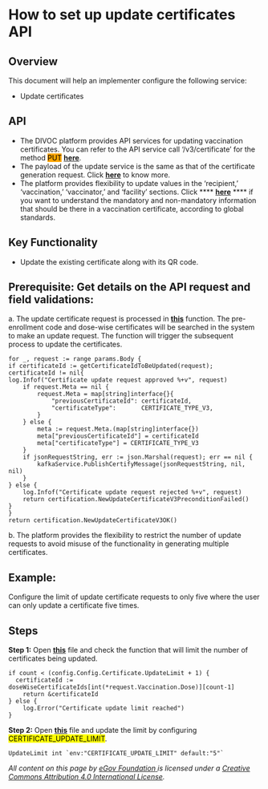 # How to set up update certificates API

## Overview

This document will help an implementer configure the following service:&#x20;

* Update certificates

## API

* The DIVOC platform provides API services for updating vaccination certificates. You can refer to the API service call ‘​/v3​/certificate’ for the method <mark style="background-color:orange;">PUT</mark> [**here**](https://egovernments.github.io/DIVOC/developer-docs/api/admin-api.html#../../india/interfaces/vaccination-api.yaml).
* The payload of the update service is the same as that of the certificate generation request. Click [**here**](https://divoc.egov.org.in/implementing-divoc/certification-and-verification-component/configuring-certificates) to know more.
* The platform provides flexibility to update values in the ‘recipient,’ ‘vaccination,’ ‘vaccinator,’ and ‘facility’ sections. Click **** [**here**](../what-information-goes-into-a-qr-code.md) **** if you want to understand the mandatory and non-mandatory information that should be there in a vaccination certificate, according to global standards.

## Key Functionality

* Update the existing certificate along with its QR code.

## Prerequisite: Get details on the API request and field validations:

a. The update certificate request is processed in [**this**](https://github.com/egovernments/DIVOC/blob/main/backend/vaccination\_api/pkg/handler.go#L608) function. The pre-enrollment code and dose-wise certificates will be searched in the system to make an update request. The function will trigger the subsequent process to update the certificates.

```
for _, request := range params.Body {
if certificateId := getCertificateIdToBeUpdated(request); certificateId != nil{
log.Infof("Certificate update request approved %+v", request)
	if request.Meta == nil {
		request.Meta = map[string]interface{}{
			"previousCertificateId": certificateId,
			"certificateType":       CERTIFICATE_TYPE_V3,
		}
	} else {
		meta := request.Meta.(map[string]interface{})
		meta["previousCertificateId"] = certificateId
		meta["certificateType"] = CERTIFICATE_TYPE_V3
	}
	if jsonRequestString, err := json.Marshal(request); err == nil {
		kafkaService.PublishCertifyMessage(jsonRequestString, nil, nil)
	}
} else {
	log.Infof("Certificate update request rejected %+v", request)
	return certification.NewUpdateCertificateV3PreconditionFailed()
}
}
return certification.NewUpdateCertificateV3OK()
```

b. The platform provides the flexibility to restrict the number of update requests to avoid misuse of the functionality in generating multiple certificates.

## Example:

Configure the limit of update certificate requests to only five where the user can only update a certificate five times.

## Steps

**Step 1:** Open [**this**](https://github.com/egovernments/DIVOC/blob/main/backend/vaccination\_api/pkg/handler.go#L660) file and check the function that will limit the number of certificates being updated.

```
if count < (config.Config.Certificate.UpdateLimit + 1) {
  certificateId := doseWiseCertificateIds[int(*request.Vaccination.Dose)][count-1]
	return &certificateId
} else {
	log.Error("Certificate update limit reached")
}
```

**Step 2:** Open [**this**](https://github.com/egovernments/DIVOC/blob/main/backend/vaccination\_api/config/config.go#L78) file and update the limit by configuring <mark style="background-color:yellow;">CERTIFICATE\_UPDATE\_LIMIT</mark>.

```
UpdateLimit int `env:"CERTIFICATE_UPDATE_LIMIT" default:"5"`
```



_All content on this page by_ [_eGov Foundation_ ](https://egov.org.in)_is licensed under a_ [_Creative Commons Attribution 4.0 International License_](http://creativecommons.org/licenses/by/4.0/)_._
